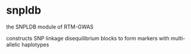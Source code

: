 # snpldb

the SNPLDB module of RTM-GWAS

constructs SNP linkage disequilibrium blocks to form markers with multi-allelic haplotypes
